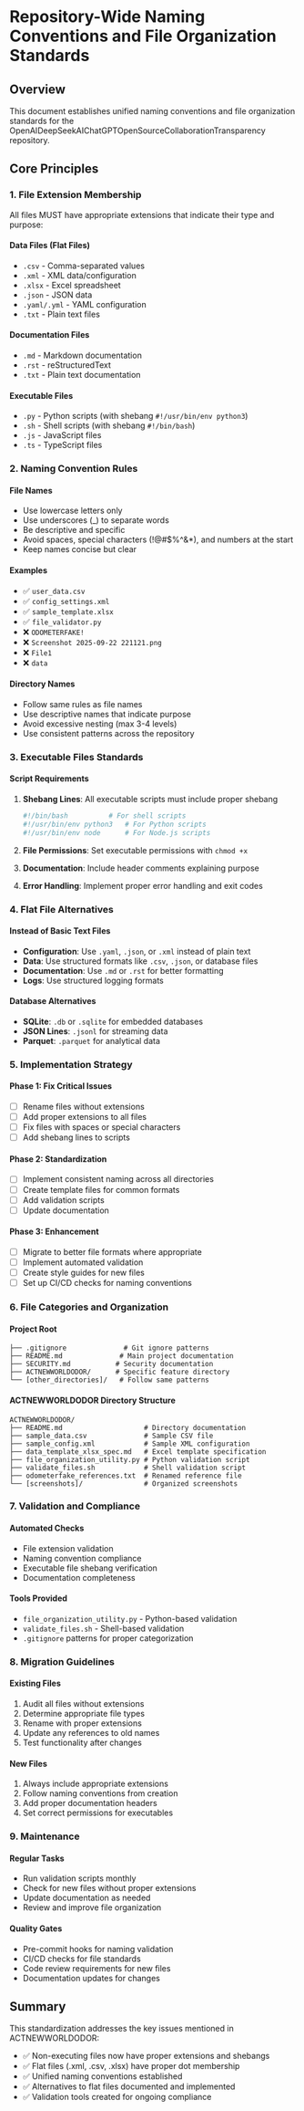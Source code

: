 # Repository-Wide Naming Conventions and File Organization Standards

## Overview
This document establishes unified naming conventions and file organization standards for the OpenAIDeepSeekAIChatGPTOpenSourceCollaborationTransparency repository.

## Core Principles

### 1. File Extension Membership
All files MUST have appropriate extensions that indicate their type and purpose:

#### Data Files (Flat Files)
- `.csv` - Comma-separated values
- `.xml` - XML data/configuration
- `.xlsx` - Excel spreadsheet
- `.json` - JSON data
- `.yaml/.yml` - YAML configuration
- `.txt` - Plain text files

#### Documentation Files
- `.md` - Markdown documentation
- `.rst` - reStructuredText
- `.txt` - Plain text documentation

#### Executable Files
- `.py` - Python scripts (with shebang `#!/usr/bin/env python3`)
- `.sh` - Shell scripts (with shebang `#!/bin/bash`)
- `.js` - JavaScript files
- `.ts` - TypeScript files

### 2. Naming Convention Rules

#### File Names
- Use lowercase letters only
- Use underscores (_) to separate words
- Be descriptive and specific
- Avoid spaces, special characters (!@#$%^&*), and numbers at the start
- Keep names concise but clear

#### Examples
- ✅ `user_data.csv`
- ✅ `config_settings.xml`
- ✅ `sample_template.xlsx`
- ✅ `file_validator.py`
- ❌ `ODOMETERFAKE!`
- ❌ `Screenshot 2025-09-22 221121.png`
- ❌ `File1`
- ❌ `data`

#### Directory Names
- Follow same rules as file names
- Use descriptive names that indicate purpose
- Avoid excessive nesting (max 3-4 levels)
- Use consistent patterns across the repository

### 3. Executable Files Standards

#### Script Requirements
1. **Shebang Lines**: All executable scripts must include proper shebang
   ```bash
   #!/bin/bash          # For shell scripts
   #!/usr/bin/env python3   # For Python scripts
   #!/usr/bin/env node      # For Node.js scripts
   ```

2. **File Permissions**: Set executable permissions with `chmod +x`

3. **Documentation**: Include header comments explaining purpose

4. **Error Handling**: Implement proper error handling and exit codes

### 4. Flat File Alternatives

#### Instead of Basic Text Files
- **Configuration**: Use `.yaml`, `.json`, or `.xml` instead of plain text
- **Data**: Use structured formats like `.csv`, `.json`, or database files
- **Documentation**: Use `.md` or `.rst` for better formatting
- **Logs**: Use structured logging formats

#### Database Alternatives
- **SQLite**: `.db` or `.sqlite` for embedded databases
- **JSON Lines**: `.jsonl` for streaming data
- **Parquet**: `.parquet` for analytical data

### 5. Implementation Strategy

#### Phase 1: Fix Critical Issues
- [ ] Rename files without extensions
- [ ] Add proper extensions to all files
- [ ] Fix files with spaces or special characters
- [ ] Add shebang lines to scripts

#### Phase 2: Standardization
- [ ] Implement consistent naming across all directories
- [ ] Create template files for common formats
- [ ] Add validation scripts
- [ ] Update documentation

#### Phase 3: Enhancement
- [ ] Migrate to better file formats where appropriate
- [ ] Implement automated validation
- [ ] Create style guides for new files
- [ ] Set up CI/CD checks for naming conventions

### 6. File Categories and Organization

#### Project Root
```
├── .gitignore              # Git ignore patterns
├── README.md              # Main project documentation
├── SECURITY.md           # Security documentation
├── ACTNEWWORLDODOR/      # Specific feature directory
└── [other_directories]/   # Follow same patterns
```

#### ACTNEWWORLDODOR Directory Structure
```
ACTNEWWORLDODOR/
├── README.md                    # Directory documentation
├── sample_data.csv              # Sample CSV file
├── sample_config.xml            # Sample XML configuration
├── data_template_xlsx_spec.md   # Excel template specification
├── file_organization_utility.py # Python validation script
├── validate_files.sh            # Shell validation script
├── odometerfake_references.txt  # Renamed reference file
└── [screenshots]/               # Organized screenshots
```

### 7. Validation and Compliance

#### Automated Checks
- File extension validation
- Naming convention compliance
- Executable file shebang verification
- Documentation completeness

#### Tools Provided
- `file_organization_utility.py` - Python-based validation
- `validate_files.sh` - Shell-based validation
- `.gitignore` patterns for proper categorization

### 8. Migration Guidelines

#### Existing Files
1. Audit all files without extensions
2. Determine appropriate file types
3. Rename with proper extensions
4. Update any references to old names
5. Test functionality after changes

#### New Files
1. Always include appropriate extensions
2. Follow naming conventions from creation
3. Add proper documentation headers
4. Set correct permissions for executables

### 9. Maintenance

#### Regular Tasks
- Run validation scripts monthly
- Check for new files without proper extensions
- Update documentation as needed
- Review and improve file organization

#### Quality Gates
- Pre-commit hooks for naming validation
- CI/CD checks for file standards
- Code review requirements for new files
- Documentation updates for changes

## Summary

This standardization addresses the key issues mentioned in ACTNEWWORLDODOR:
- ✅ Non-executing files now have proper extensions and shebangs
- ✅ Flat files (.xml, .csv, .xlsx) have proper dot membership
- ✅ Unified naming conventions established
- ✅ Alternatives to flat files documented and implemented
- ✅ Validation tools created for ongoing compliance